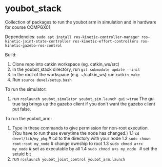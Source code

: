 # youbot_stack
Collection of packages to run the youbot arm in simulation and in hardware for course COMPGX01


Dependencies:
`sudo apt install ros-kinetic-controller-manager ros-kinetic-joint-state-controller ros-kinetic-effort-controllers ros-kinetic-gazebo-ros-control`

Build:
1. Clone repo into catkin workspace (eg. catkin_ws/src)
2. In the youbot_stack directory, run `git submodule update --init`
3. In the root of the workspace (e.g. ~/catkin_ws) run `catkin_make`
4. Run `source devel/setup.bash`

To run the simulator:
1. run `roslaunch youbot_simulator youbot_sim.launch gui:=true`
The gui true tag brings up the gazebo client if you don't want the gazebo client put false.

To run the youbot_arm:
1. Type in these commands to give permission for non-root execution. (You have to run these everytime the node has changed.)
1.1 `cd devel/lib/my_pkg`     # cd to the directory with your node
1.2 `sudo chown root:root my_node` # change ownship to root
1.3 `sudo chmod a+rx my_node`      # set as executable by all
1.4 `sudo chmod u+s my_node `      # set the setuid bit
2. run `roslaunch youbot_joint_control youbot_arm.launch`
